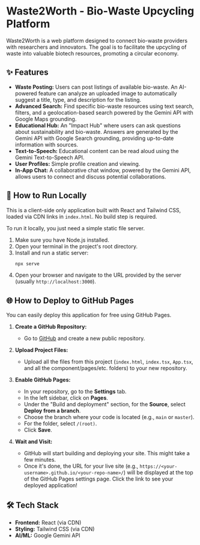 # Waste2Worth - Bio-Waste Upcycling Platform

Waste2Worth is a web platform designed to connect bio-waste providers with researchers and innovators. The goal is to facilitate the upcycling of waste into valuable biotech resources, promoting a circular economy.

## ✨ Features

- **Waste Posting:** Users can post listings of available bio-waste. An AI-powered feature can analyze an uploaded image to automatically suggest a title, type, and description for the listing.
- **Advanced Search:** Find specific bio-waste resources using text search, filters, and a geolocation-based search powered by the Gemini API with Google Maps grounding.
- **Educational Hub:** An "Impact Hub" where users can ask questions about sustainability and bio-waste. Answers are generated by the Gemini API with Google Search grounding, providing up-to-date information with sources.
- **Text-to-Speech:** Educational content can be read aloud using the Gemini Text-to-Speech API.
- **User Profiles:** Simple profile creation and viewing.
- **In-App Chat:** A collaborative chat window, powered by the Gemini API, allows users to connect and discuss potential collaborations.

## 🚀 How to Run Locally

This is a client-side only application built with React and Tailwind CSS, loaded via CDN links in `index.html`. No build step is required.

To run it locally, you just need a simple static file server.

1.  Make sure you have Node.js installed.
2.  Open your terminal in the project's root directory.
3.  Install and run a static server:
    ```bash
    npx serve
    ```
4.  Open your browser and navigate to the URL provided by the server (usually `http://localhost:3000`).

## 🌐 How to Deploy to GitHub Pages

You can easily deploy this application for free using GitHub Pages.

1.  **Create a GitHub Repository:**
    - Go to [GitHub](https://github.com) and create a new public repository.

2.  **Upload Project Files:**
    - Upload all the files from this project (`index.html`, `index.tsx`, `App.tsx`, and all the component/pages/etc. folders) to your new repository.

3.  **Enable GitHub Pages:**
    - In your repository, go to the **Settings** tab.
    - In the left sidebar, click on **Pages**.
    - Under the "Build and deployment" section, for the **Source**, select **Deploy from a branch**.
    - Choose the branch where your code is located (e.g., `main` or `master`).
    - For the folder, select `/(root)`.
    - Click **Save**.

4.  **Wait and Visit:**
    - GitHub will start building and deploying your site. This might take a few minutes.
    - Once it's done, the URL for your live site (e.g., `https://<your-username>.github.io/<your-repo-name>/`) will be displayed at the top of the GitHub Pages settings page. Click the link to see your deployed application!

## 🛠️ Tech Stack

- **Frontend:** React (via CDN)
- **Styling:** Tailwind CSS (via CDN)
- **AI/ML:** Google Gemini API

